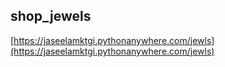 ## shop_jewels
[https://jaseelamktgi.pythonanywhere.com/jewls](https://jaseelamktgi.pythonanywhere.com/jewls)
